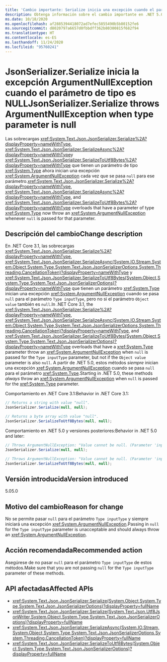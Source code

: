 ```yaml
---
title: 'Cambio importante: Serialize inicia una excepción cuando el parámetro de tipo es NULL'
description: Obtenga información sobre el cambio importante en .NET 5.0, donde los métodos de serialización de JsonSerialize que tienen un parámetro de tipo ahora inician una excepción cuando se pasa NULL para ese parámetro.
ms.date: 10/18/2020
ms.openlocfilehash: af2885394418072ad7efec5855490b5b80152fe6
ms.sourcegitcommit: d8020797a6657d0fbbdff362b80300815f682f94
ms.translationtype: HT
ms.contentlocale: es-ES
ms.lasthandoff: 11/24/2020
ms.locfileid: "95760241"
---
```

# <a name="jsonserializerserialize-throws-argumentnullexception-when-type-parameter-is-null"></a><span data-ttu-id="171a4-103">JsonSerializer.Serialize inicia la excepción ArgumentNullException cuando el parámetro de tipo es NULL</span><span class="sxs-lookup"><span data-stu-id="171a4-103">JsonSerializer.Serialize throws ArgumentNullException when type parameter is null</span></span>

<span data-ttu-id="171a4-104">Las sobrecargas <xref:System.Text.Json.JsonSerializer.Serialize%2A?displayProperty=nameWithType>, <xref:System.Text.Json.JsonSerializer.SerializeAsync%2A?displayProperty=nameWithType>y <xref:System.Text.Json.JsonSerializer.SerializeToUtf8Bytes%2A?displayProperty=nameWithType> que tienen un parámetro de tipo <xref:System.Type> ahora inician una excepción <xref:System.ArgumentNullException> cada vez que se pasa `null` para ese parámetro.</span><span class="sxs-lookup"><span data-stu-id="171a4-104"><xref:System.Text.Json.JsonSerializer.Serialize%2A?displayProperty=nameWithType>, <xref:System.Text.Json.JsonSerializer.SerializeAsync%2A?displayProperty=nameWithType>, and <xref:System.Text.Json.JsonSerializer.SerializeToUtf8Bytes%2A?displayProperty=nameWithType> overloads that have a parameter of type <xref:System.Type> now throw an <xref:System.ArgumentNullException> whenever `null` is passed for that parameter.</span></span>

## <a name="change-description"></a><span data-ttu-id="171a4-105">Descripción del cambio</span><span class="sxs-lookup"><span data-stu-id="171a4-105">Change description</span></span>

<span data-ttu-id="171a4-106">En .NET Core 3.1, las sobrecargas <xref:System.Text.Json.JsonSerializer.Serialize%2A?displayProperty=nameWithType>, <xref:System.Text.Json.JsonSerializer.SerializeAsync(System.IO.Stream,System.Object,System.Type,System.Text.Json.JsonSerializerOptions,System.Threading.CancellationToken)?displayProperty=nameWithType> y <xref:System.Text.Json.JsonSerializer.SerializeToUtf8Bytes(System.Object,System.Type,System.Text.Json.JsonSerializerOptions)?displayProperty=nameWithType> que tienen un parámetro <xref:System.Type> inician una excepción <xref:System.ArgumentNullException> cuando se pasa `null` para el parámetro `Type inputType`, pero no si el parámetro `Object value` también es `null`.</span><span class="sxs-lookup"><span data-stu-id="171a4-106">In .NET Core 3.1, the <xref:System.Text.Json.JsonSerializer.Serialize%2A?displayProperty=nameWithType>, <xref:System.Text.Json.JsonSerializer.SerializeAsync(System.IO.Stream,System.Object,System.Type,System.Text.Json.JsonSerializerOptions,System.Threading.CancellationToken)?displayProperty=nameWithType>, and <xref:System.Text.Json.JsonSerializer.SerializeToUtf8Bytes(System.Object,System.Type,System.Text.Json.JsonSerializerOptions)?displayProperty=nameWithType> overloads that have a <xref:System.Type> parameter throw an <xref:System.ArgumentNullException> when `null` is passed for the `Type inputType` parameter, but not if the `Object value` parameter is also `null`.</span></span> <span data-ttu-id="171a4-107">A partir de .NET 5.0, estos métodos *siempre* inician una excepción <xref:System.ArgumentNullException> cuando se pasa `null` para el parámetro <xref:System.Type>.</span><span class="sxs-lookup"><span data-stu-id="171a4-107">Starting in .NET 5.0, these methods *always* throw an <xref:System.ArgumentNullException> when `null` is passed for the <xref:System.Type> parameter.</span></span>

<span data-ttu-id="171a4-108">Comportamiento en .NET Core 3.1:</span><span class="sxs-lookup"><span data-stu-id="171a4-108">Behavior in .NET Core 3.1:</span></span>

```csharp
// Returns a string with value "null".
JsonSerializer.Serialize(null, null);

// Returns a byte array with value "null".
JsonSerializer.SerializeToUtf8Bytes(null, null);
```

<span data-ttu-id="171a4-109">Comportamiento en .NET 5.0 y versiones posteriores:</span><span class="sxs-lookup"><span data-stu-id="171a4-109">Behavior in .NET 5.0 and later:</span></span>

```csharp
// Throws ArgumentNullException: "Value cannot be null. (Parameter 'inputType')".
JsonSerializer.Serialize(null, null);

// Throws ArgumentNullException: "Value cannot be null. (Parameter 'inputType')".
JsonSerializer.SerializeToUtf8Bytes(null, null);
```

## <a name="version-introduced"></a><span data-ttu-id="171a4-110">Versión introducida</span><span class="sxs-lookup"><span data-stu-id="171a4-110">Version introduced</span></span>

<span data-ttu-id="171a4-111">5.0</span><span class="sxs-lookup"><span data-stu-id="171a4-111">5.0</span></span>

## <a name="reason-for-change"></a><span data-ttu-id="171a4-112">Motivo del cambio</span><span class="sxs-lookup"><span data-stu-id="171a4-112">Reason for change</span></span>

<span data-ttu-id="171a4-113">No se permite pasar `null` para el parámetro `Type inputType` y siempre iniciará una excepción <xref:System.ArgumentNullException>.</span><span class="sxs-lookup"><span data-stu-id="171a4-113">Passing in `null` for the `Type inputType` parameter is unacceptable and should always throw an <xref:System.ArgumentNullException>.</span></span>

## <a name="recommended-action"></a><span data-ttu-id="171a4-114">Acción recomendada</span><span class="sxs-lookup"><span data-stu-id="171a4-114">Recommended action</span></span>

<span data-ttu-id="171a4-115">Asegúrese de no pasar `null` para el parámetro `Type inputType` de estos métodos.</span><span class="sxs-lookup"><span data-stu-id="171a4-115">Make sure that you are not passing `null` for the `Type inputType` parameter of these methods.</span></span>

## <a name="affected-apis"></a><span data-ttu-id="171a4-116">API afectadas</span><span class="sxs-lookup"><span data-stu-id="171a4-116">Affected APIs</span></span>

- <xref:System.Text.Json.JsonSerializer.Serialize(System.Object,System.Type,System.Text.Json.JsonSerializerOptions)?displayProperty=fullName>
- <xref:System.Text.Json.JsonSerializer.Serialize(System.Text.Json.Utf8JsonWriter,System.Object,System.Type,System.Text.Json.JsonSerializerOptions)?displayProperty=fullName>
- <xref:System.Text.Json.JsonSerializer.SerializeAsync(System.IO.Stream,System.Object,System.Type,System.Text.Json.JsonSerializerOptions,System.Threading.CancellationToken)?displayProperty=fullName>
- <xref:System.Text.Json.JsonSerializer.SerializeToUtf8Bytes(System.Object,System.Type,System.Text.Json.JsonSerializerOptions)?displayProperty=fullName>

<!--

### Affected APIs

- `M:System.Text.Json.JsonSerializer.Serialize(System.Object,System.Type,System.Text.Json.JsonSerializerOptions)`
- `M:System.Text.Json.JsonSerializer.Serialize(System.Text.Json.Utf8JsonWriter,System.Object,System.Type,System.Text.Json.JsonSerializerOptions)`
- `M:System.Text.Json.JsonSerializer.SerializeAsync(System.IO.Stream,System.Object,System.Type,System.Text.Json.JsonSerializerOptions,System.Threading.CancellationToken)`
- `M:System.Text.Json.JsonSerializer.SerializeToUtf8Bytes(System.Object,System.Type,System.Text.Json.JsonSerializerOptions)`

### Category

Serialization

-->
